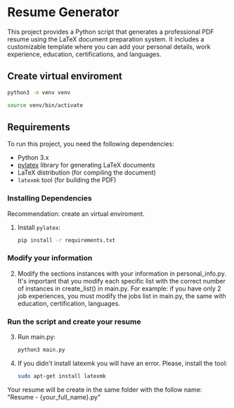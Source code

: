 # Resume Generator

This project provides a Python script that generates a professional PDF resume using the LaTeX document preparation system. It includes a customizable template where you can add your personal details, work experience, education, certifications, and languages.

## Create virtual enviroment

```bash
python3 -m venv venv
```

```bash
source venv/bin/activate
```

## Requirements

To run this project, you need the following dependencies:

- Python 3.x
- [pylatex](https://github.com/JelteF/PyLaTeX) library for generating LaTeX documents
- LaTeX distribution (for compiling the document)
- `latexmk` tool (for building the PDF)

### Installing Dependencies

Recommendation: create an virtual enviroment.

1. Install `pylatex`:
   ```bash
   pip install -r requirements.txt
   ```
### Modify your information

2. Modify the sections instances with your information in personal_info.py. It's important that you modify each specific list with the correct number of instances in create_list() in main.py. For example: if you have only 2 job experiences, you must modify the jobs list in main.py, the same with education, certification, languages.

### Run the script and create your resume

3. Run main.py:
   ```bash
   python3 main.py
   ```
4. If you didn't install latexmk you will have an error. Please, install the tool:
   ```bash
   sudo apt-get install latexmk
   ```

Your resume will be create in the same folder with the follow name: "Resume - {your_full_name}.py"
